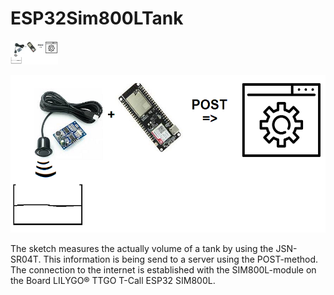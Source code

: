 # ESP32Sim800LTank

<img src="https://github.com/wienbef/ESP32Sim800LTank/blob/main/readmePNG.png" width="15%"></img>

![ESP32Sim800L](https://github.com/wienbef/ESP32Sim800LTank/blob/main/readmePNG.png)

The sketch measures the actually volume of a tank by using the JSN-SR04T. 
This information is being send to a server using the POST-method. 
The connection to the internet is established with the SIM800L-module on the Board LILYGO® TTGO T-Call ESP32 SIM800L.
